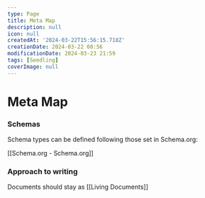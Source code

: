 ```yaml
---
type: Page
title: Meta Map
description: null
icon: null
createdAt: '2024-03-22T15:56:15.718Z'
creationDate: 2024-03-22 08:56
modificationDate: 2024-03-23 21:59
tags: [Seedling]
coverImage: null
---
```


# Meta Map

### Schemas

Schema types can be defined following those set in Schema.org: 

[[Schema.org - Schema.org]]

### Approach to writing

Documents should stay as [[Living Documents]]

